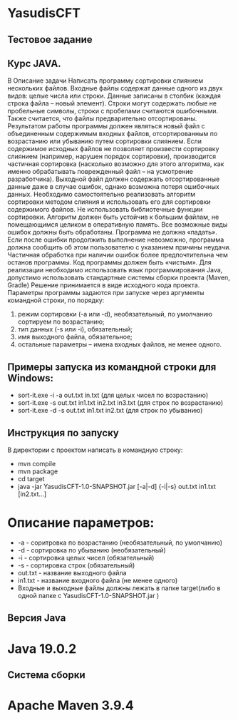 # YasudisCFT
## Тестовое задание 
## Курс JAVA.
В Описание задачи
Написать программу сортировки слиянием нескольких файлов.
Входные файлы содержат данные одного из двух видов: целые числа или строки. Данные записаны
в столбик (каждая строка файла – новый элемент). Строки могут содержать любые не пробельные
символы, строки с пробелами считаются ошибочными. Также считается, что файлы предварительно
отсортированы.
Результатом работы программы должен являться новый файл с объединенным содержимым
входных файлов, отсортированным по возрастанию или убыванию путем сортировки слиянием.
Если содержимое исходных файлов не позволяет произвести сортировку слиянием (например,
нарушен порядок сортировки), производится частичная сортировка (насколько возможно для этого
алгоритма, как именно обрабатывать поврежденный файл – на усмотрение разработчика).
Выходной файл должен содержать отсортированные данные даже в случае ошибок, однако
возможна потеря ошибочных данных.
Необходимо самостоятельно реализовать алгоритм сортировки методом слияния и использовать
его для сортировки содержимого файлов. Не использовать библиотечные функции сортировки.
Алгоритм должен быть устойчив к большим файлам, не помещающимся целиком в оперативную
память.
Все возможные виды ошибок должны быть обработаны. Программа не должна «падать». Если
после ошибки продолжить выполнение невозможно, программа должна сообщить об этом
пользователю с указанием причины неудачи. Частичная обработка при наличии ошибок более
предпочтительна чем останов программы. Код программы должен быть «чистым».
Для реализации необходимо использовать язык программирования Java, допустимо использовать
стандартные системы сборки проекта (Maven, Gradle)
Решение принимается в виде исходного кода проекта.
Параметры программы задаются при запуске через аргументы командной строки, по порядку:
1) режим сортировки (-a или -d), необязательный, по умолчанию сортируем по возрастанию;
2) тип данных (-s или -i), обязательный;
3) имя выходного файла, обязательное;
4) остальные параметры – имена входных файлов, не менее одного.
## Примеры запуска из командной строки для Windows:
* sort-it.exe -i -a out.txt in.txt (для целых чисел по возрастанию)
* sort-it.exe -s out.txt in1.txt in2.txt in3.txt (для строк по возрастанию)
* sort-it.exe -d -s out.txt in1.txt in2.txt (для строк по убыванию)

## Инструкция по запуску
В директории с проектом написать в командную строку:

* mvn compile
* mvn package
* cd target
* java -jar YasudisCFT-1.0-SNAPSHOT.jar [-a|-d] {-i|-s} out.txt in1.txt [in2.txt...]

# Описание параметров:
* -a - соритровка по возрастанию (необязательный, по умолчанию)
* -d - сортировка по убыванию (необязательный)
* -i - сортировка целых чисел (обязательный)
* -s - сортировка строк (обязательный)
* out.txt - название выходного файла
* in1.txt - название входного файла (не менее одного)
* Входные и выходные файлы должны лежать в папке target(либо в одной папке с YasudisCFT-1.0-SNAPSHOT.jar )

## Версия Java
# Java 19.0.2

## Система сборки
# Apache Maven 3.9.4

